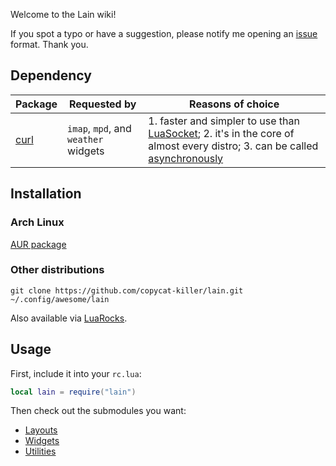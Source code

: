 Welcome to the Lain wiki!

If you spot a typo or have a suggestion, please notify me opening an [issue](https://github.com/copycat-killer/lain/issues) format. Thank you.

Dependency
------------

Package | Requested by | Reasons of choice
--- | --- | ---
[curl](https://curl.haxx.se) | `imap`, `mpd`, and `weather` widgets | 1. faster and simpler to use than [LuaSocket](https://github.com/diegonehab/luasocket); 2. it's in the core of almost every distro; 3. can be called [asynchronously](https://awesomewm.org/doc/api/libraries/awful.spawn.html#easy_async)

Installation
------------

### Arch Linux

[AUR package](https://aur.archlinux.org/packages/lain-git/)

### Other distributions

```shell
git clone https://github.com/copycat-killer/lain.git ~/.config/awesome/lain
```

Also available via [LuaRocks](https://luarocks.org/modules/aajjbb/lain).

Usage
--------

First, include it into your `rc.lua`:

```lua
local lain = require("lain")
```

Then check out the submodules you want:

- [Layouts](https://github.com/copycat-killer/lain/wiki/Layouts)
- [Widgets](https://github.com/copycat-killer/lain/wiki/Widgets)
- [Utilities](https://github.com/copycat-killer/lain/wiki/Utilities)
